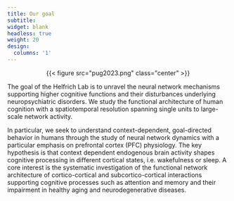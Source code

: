 ```yaml
---
title: Our goal
subtitle:
widget: blank
headless: true
weight: 20
design:
  columns: '1'
---
```

<center>{{< figure src="pug2023.png" class="center" >}}</center>

The goal of the Helfrich Lab is to unravel the neural network mechanisms supporting higher cognitive functions and their disturbances underlying neuropsychiatric disorders. We study the functional architecture of human cognition with a spatiotemporal resolution spanning single units to large-scale network activity.

In particular, we seek to understand context-dependent, goal-directed behavior in humans through the study of neural network dynamics with a particular emphasis on prefrontal cortex (PFC) physiology. The key hypothesis is that context dependent endogenous brain activity shapes cognitive processing in different cortical states, i.e. wakefulness or sleep. A core interest is the systematic investigation of the functional network architecture of cortico-cortical and subcortico-cortical interactions supporting cognitive processes such as attention and memory and their impairment in healthy aging and neurodegenerative diseases.
